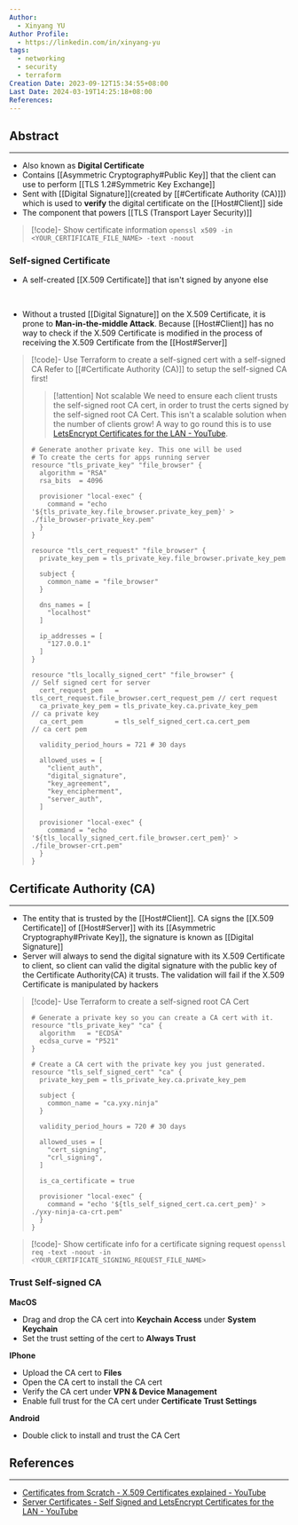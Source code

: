 ```yaml
---
Author:
  - Xinyang YU
Author Profile:
  - https://linkedin.com/in/xinyang-yu
tags:
  - networking
  - security
  - terraform
Creation Date: 2023-09-12T15:34:55+08:00
Last Date: 2024-03-19T14:25:18+08:00
References: 
---
```

## Abstract
---
- Also known as **Digital Certificate**
- Contains [[Asymmetric Cryptography#Public Key]] that the client can use to perform [[TLS 1.2#Symmetric Key Exchange]]
- Sent with [[Digital Signature]](created by [[#Certificate Authority (CA)]]) which is used to **verify** the digital certificate on the [[Host#Client]] side
- The component that powers [[TLS (Transport Layer Security)]]

>[!code]- Show certificate information
> `openssl x509 -in <YOUR_CERTIFICATE_FILE_NAME> -text -noout`


### Self-signed Certificate
- A self-created [[X.509 Certificate]] that isn't signed by anyone else
</br>

- Without a trusted [[Digital Signature]] on the X.509 Certificate, it is prone to **Man-in-the-middle Attack**. Because [[Host#Client]] has no way to check if the X.509 Certificate is modified in the process of receiving the X.509 Certificate from the [[Host#Server]]

>[!code]- Use Terraform to create a self-signed cert with a self-signed CA
> Refer to [[#Certificate Authority (CA)]] to setup the self-signed CA first!
> >[!attention] Not scalable
> > We need to ensure each client trusts the self-signed root CA cert, in order to trust the certs signed by the self-signed root CA Cert. This isn't a scalable solution when the number of clients grow! A way to go round this is to use [LetsEncrypt Certificates for the LAN - YouTube](https://youtu.be/Z81jegMCrfk?si=5ndXpSYtXRJZi4Gi).
> 
> ```hcl
> # Generate another private key. This one will be used
> # To create the certs for apps running server
> resource "tls_private_key" "file_browser" {
>   algorithm = "RSA"
>   rsa_bits  = 4096
> 
>   provisioner "local-exec" {
>     command = "echo '${tls_private_key.file_browser.private_key_pem}' > ./file_browser-private_key.pem"
>   }
> }
> 
> resource "tls_cert_request" "file_browser" {
>   private_key_pem = tls_private_key.file_browser.private_key_pem
> 
>   subject {
>     common_name = "file_browser"
>   }
> 
>   dns_names = [
>     "localhost"
>   ]
> 
>   ip_addresses = [
>     "127.0.0.1"
>   ]
> }
> 
> resource "tls_locally_signed_cert" "file_browser" {                   // Self signed cert for server
>   cert_request_pem   = tls_cert_request.file_browser.cert_request_pem // cert request
>   ca_private_key_pem = tls_private_key.ca.private_key_pem             // ca private key
>   ca_cert_pem        = tls_self_signed_cert.ca.cert_pem               // ca cert pem
> 
>   validity_period_hours = 721 # 30 days
> 
>   allowed_uses = [
>     "client_auth",
>     "digital_signature",
>     "key_agreement",
>     "key_encipherment",
>     "server_auth",
>   ]
> 
>   provisioner "local-exec" {
>     command = "echo '${tls_locally_signed_cert.file_browser.cert_pem}' > ./file_browser-crt.pem"
>   }
> }
> ```


## Certificate Authority (CA)
---
- The entity that is trusted by the [[Host#Client]]. CA signs the [[X.509 Certificate]] of  [[Host#Server]] with its [[Asymmetric Cryptography#Private Key]], the signature is known as [[Digital Signature]]
- Server will always to send the digital signature with its X.509 Certificate to client, so client can valid the digital signature with the public key of the Certificate Authority(CA) it trusts. The validation will fail if the X.509 Certificate is manipulated by hackers


>[!code]- Use Terraform to create a self-signed root CA Cert
>
> ```hcl
> # Generate a private key so you can create a CA cert with it.
> resource "tls_private_key" "ca" {
>   algorithm   = "ECDSA"
>   ecdsa_curve = "P521"
> }
> 
> # Create a CA cert with the private key you just generated.
> resource "tls_self_signed_cert" "ca" {
>   private_key_pem = tls_private_key.ca.private_key_pem
> 
>   subject {
>     common_name = "ca.yxy.ninja"
>   }
> 
>   validity_period_hours = 720 # 30 days
> 
>   allowed_uses = [
>     "cert_signing",
>     "crl_signing",
>   ]
> 
>   is_ca_certificate = true
> 
>   provisioner "local-exec" {
>     command = "echo '${tls_self_signed_cert.ca.cert_pem}' > ./yxy-ninja-ca-crt.pem"
>   }
> }
> ```


>[!code]- Show certificate info for a certificate signing request
> `openssl req -text -noout -in <YOUR_CERTIFICATE_SIGNING_REQUEST_FILE_NAME>`

### Trust Self-signed CA
**MacOS**
- Drag and drop the CA cert into **Keychain Access** under **System Keychain**
- Set the trust setting of the cert to **Always Trust**

**IPhone**
- Upload the CA cert to **Files**
- Open the CA cert to install the CA cert
- Verify the CA cert under **VPN & Device Management**
- Enable full trust for the CA cert under **Certificate Trust Settings**


**Android**
- Double click to install and trust the CA Cert


## References
---
- [Certificates from Scratch - X.509 Certificates explained - YouTube](https://youtu.be/kAaIYRJoJkc?si=wAQ-Ddb1k1W811Fa)
- [Server Certificates - Self Signed and LetsEncrypt Certificates for the LAN - YouTube](https://youtu.be/Z81jegMCrfk?si=s98O_Vv9oFQha_4h)